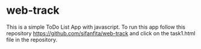 # web-track

This is a simple ToDo List App with javascript.
To run this app follow this repository https://github.com/sifanfita/web-track and click on the task1.html file in the repository.
